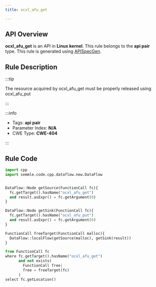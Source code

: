 ```yaml
---
title: ocxl_afu_get

---
```



## API Overview
**ocxl_afu_get** is an API in **Linux kernel**. This rule belongs to the **api pair** type. This rule is generated using [APISpecGen](../../tools/APISpecGen).
## Rule Description

:::tip

The resource acquired by ocxl_afu_get must be properly released using ocxl_afu_put

:::

:::info

- Tags: **api pair**
- Parameter Index: **N/A**
- CWE Type: **CWE-404**

:::

## Rule Code
```python
import cpp
import semmle.code.cpp.dataflow.new.DataFlow


DataFlow::Node getSource(FunctionCall fc){
  fc.getTarget().hasName("ocxl_afu_get")
  and result.asExpr() = fc.getArgument(0)
}

DataFlow::Node getSink(FunctionCall fc){
  fc.getTarget().hasName("ocxl_afu_put")
  and result.asExpr() = fc.getArgument(0)
}

FunctionCall freeTarget(FunctionCall malloc){
  DataFlow::localFlow(getSource(malloc), getSink(result))
}

from FunctionCall fc
where fc.getTarget().hasName("ocxl_afu_get")
      and not exists(
        FunctionCall free| 
        free = freeTarget(fc)
      )
select fc.getLocation()

    
```